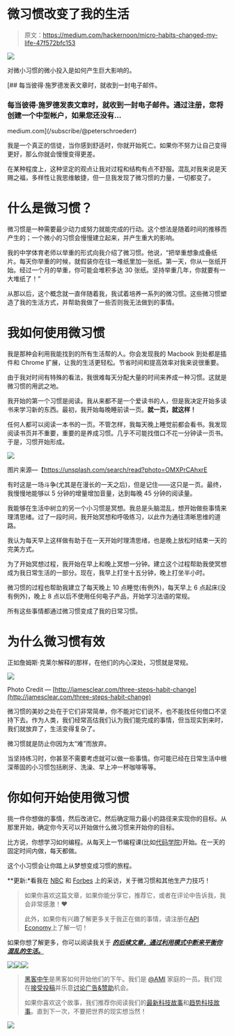 # 微习惯改变了我的生活

> 原文：<https://medium.com/hackernoon/micro-habits-changed-my-life-47f572bfc153>

![](img/7c6b514ebf8e82f05e84ead61ce36032.png)

对微小习惯的微小投入是如何产生巨大影响的。

[](/subscribe/@peterschroederr) [## 每当彼得·施罗德发表文章时，就收到一封电子邮件。

### 每当彼得·施罗德发表文章时，就收到一封电子邮件。通过注册，您将创建一个中型帐户，如果您还没有…

medium.com](/subscribe/@peterschroederr) 

我是一个真正的信徒，当你感到舒适时，你就开始死亡。如果你不努力让自己变得更好，那么你就会慢慢变得更差。

在某种程度上，这种坚定的观点让我对过程和结构有点不舒服。混乱对我来说是天赐之福，多样性让我思维敏捷，但一旦我发现了微习惯的力量，一切都变了。

# 什么是微习惯？

微习惯是一种需要最少动力或努力就能完成的行动。这个想法是随着时间的推移而产生的；一个微小的习惯会慢慢建立起来，并产生重大的影响。

我的中学体育老师以举重的形式向我介绍了微习惯。他说，“把举重想象成叠纸片。每天你举重的时候，就假装你在往一堆纸里加一张纸。第一天，你从一张纸开始。经过一个月的举重，你可能会堆积多达 30 张纸。坚持举重几年，你就要有一大堆纸了！”

从那以后，这个概念就一直伴随着我，我试着培养一系列的微习惯。这些微习惯塑造了我的生活方式，并帮助我做了一些否则我无法做到的事情。

# 我如何使用微习惯

我是那种会利用我能找到的所有生活帮的人。你会发现我的 Macbook 到处都是插件和 Chrome 扩展，让我的生活更轻松。节省时间和提高效率对我来说很重要。

由于我对时间有特殊的看法，我很难每天分配大量的时间来养成一种习惯。这就是微习惯的用武之地。

我开始的第一个习惯是阅读。我从来都不是一个爱读书的人，但是我决定开始多读书来学习新的东西。最初，我开始每晚睡前读一页。**就一页，就这样！**

任何人都可以阅读一本书的一页。不管怎样，我每天晚上睡觉前都会看书。我发现阅读书页并不重要，重要的是养成习惯。几乎不可能找借口不花一分钟读一页书。于是，习惯开始形成。

![](img/443adc5ab0f26f90590a3e94bfd6abcb.png)

图片来源—【https://unsplash.com/search/read?photo=OMXPrCAhxrE 

有时这是一场斗争(尤其是在漫长的一天之后)，但是记住——这只是一页。最终，我慢慢地能够以 5 分钟的增量增加音量，达到每晚 45 分钟的阅读量。

我能够在生活中树立的另一个小习惯是冥想。我总是头脑混乱，想开始做些事情来理清思绪。过了一段时间，我开始冥想和呼吸练习，以此作为通往清晰思维的道路。

我认为每天早上这样做有助于在一天开始时理清思绪，也是晚上放松时结束一天的完美方式。

为了开始冥想过程，我开始在早上和晚上冥想一分钟。建立这个过程帮助我使冥想成为我日常生活的一部分。现在，我早上打坐十五分钟，晚上打坐半小时。

微习惯的过程也帮助我建立了每天晚上 10 点睡觉(有例外)，每天早上 6 点起床(没有例外)，晚上 8 点以后不使用任何电子产品，开始学习法语的常规。

所有这些事情都通过微习惯变成了我的日常习惯。

# 为什么微习惯有效

正如詹姆斯·克莱尔解释的那样，在他们的内心深处，习惯就是常规。

![](img/b2d5aee1ef0bf5840b1ec657b42e6cb7.png)

Photo Credit — [http://jamesclear.com/three-steps-habit-change](http://jamesclear.com/three-steps-habit-change)

微习惯的美妙之处在于它们非常简单，你不能对它们说不，也不能找任何借口不坚持下去。作为人类，我们经常高估我们认为我们能完成的事情，但当现实到来时，我们就放弃了，生活变得复杂了。

微习惯就是防止你因为太“难”而放弃。

当坚持练习时，你甚至不需要考虑就可以做一些事情。你可能已经在日常生活中根深蒂固的小习惯包括刷牙、洗澡、早上冲一杯咖啡等等。

# 你如何开始使用微习惯

挑一件你想做的事情，然后改进它。然后确定阻力最小的路径来实现你的目标。从那里开始，确定你今天可以开始做什么微习惯来开始你的目标。

比方说，你想学习如何编程。从每天上一节编程课(比如[代码学院](https://www.codecademy.com/))开始。在一天的固定时间内做，每天都做。

这个小习惯会让你踏上从梦想变成习惯的旅程。

**更新:*看我在 [NBC](https://www.nbcnews.com/better/better/how-use-micro-habits-tackle-big-health-goals-n766691) 和 [Forbes](https://www.forbes.com/sites/irisleung/2017/07/18/this-digital-marketer-uses-remote-work-to-avoid-wasting-time-with-random-meetings/#15c930713f6d) 上的采访，关于微习惯和其他生产力技巧！

> 如果你喜欢这篇文章，如果你能分享它，推荐它，或者在评论中告诉我，我会非常感激！❤
> 
> 此外，如果你有兴趣了解更多关于我正在做的事情，请注册在[API Economy](https://www.apifirst.tech/)上了解一切！

如果你想了解更多，你可以阅读我关于 [***的后续文章，通过利用模式中断来平衡你混乱的生活。***](/startup-grind/balance-your-chaotic-life-by-utilizing-pattern-interruptions-34e06990cd07)

[![](img/50ef4044ecd4e250b5d50f368b775d38.png)](http://bit.ly/HackernoonFB)[![](img/979d9a46439d5aebbdcdca574e21dc81.png)](https://goo.gl/k7XYbx)[![](img/2930ba6bd2c12218fdbbf7e02c8746ff.png)](https://goo.gl/4ofytp)

> [黑客中午](http://bit.ly/Hackernoon)是黑客如何开始他们的下午。我们是 [@AMI](http://bit.ly/atAMIatAMI) 家庭的一员。我们现在[接受投稿](http://bit.ly/hackernoonsubmission)并乐意[讨论广告&赞助](mailto:partners@amipublications.com)机会。
> 
> 如果你喜欢这个故事，我们推荐你阅读我们的[最新科技故事](http://bit.ly/hackernoonlatestt)和[趋势科技故事](https://hackernoon.com/trending)。直到下一次，不要把世界的现实想当然！

![](img/be0ca55ba73a573dce11effb2ee80d56.png)